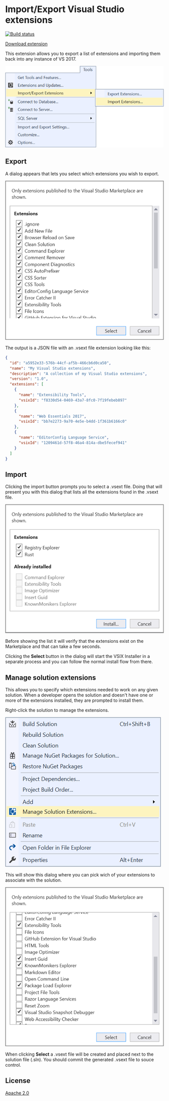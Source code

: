 # Import/Export Visual Studio extensions

[![Build status](https://ci.appveyor.com/api/projects/status/hc78u7wnqya38mur?svg=true)](https://ci.appveyor.com/project/madskristensen/extensionpacktools)

[Download extension](http://vsixgallery.com/extension/e83d71b8-8bfc-4e06-b145-b0388910c016/)

This extension allows you to export a list of extensions and importing them back into any instance of VS 2017.

![Tools menu](art/menu_tools.png)

## Export

A dialog appears that lets you select which extensions you wish to export.

![Export](art/export.png)

The output is a JSON file with an .vsext file extension looking like this:

```json
{
  "id": "a5952e33-576b-44cf-af5b-466cb6d0ca50",
  "name": "My Visual Studio extensions",
  "description": "A collection of my Visual Studio extensions",
  "version": "1.0",
  "extensions": [
    {
      "name": "Extensibility Tools",
      "vsixId": "f8330d54-0469-43a7-8fc0-7f19febeb897"
    },
    {
      "name": "Web Essentials 2017",
      "vsixId": "bb7e2273-9a70-4e5e-b4dd-1f361b6166c0"
    },
    {
      "name": "EditorConfig Language Service",
      "vsixId": "1209461d-57f8-46a4-814a-dbe5fecef941"
    }
  ]
}
```

## Import
Clicking the import button prompts you to select a .vsext file. Doing that will present you with this dialog that lists all the extensions found in the .vsext file.

![Import](art/import.png)

Before showing the list it will verify that the extensions exist on the Marketplace and that can take a few seconds.

Clicking the **Select** button in the dialog will start the VSIX Installer in a separate process and you can follow the normal install flow from there.

## Manage solution extensions
This allows you to specify which extensions needed to work on any given solution. When a developer opens the solution and doesn't have one or more of the extensions installed, they are prompted to install them.

Right-click the solution to manage the extensions.

![Context menu](art/context-menu.png)

This will show this dialog where you can pick wich of your extensions to associate with the solution.

![Manage solution extensions](art/manage-solution-extensions.png)

When clicking **Select** a .vsext file will be created and placed next to the solution file (.sln). You should commit the generated .vsext file to souce control.

## License
[Apache 2.0](LICENSE)